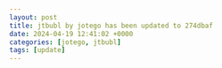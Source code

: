 ```yaml
---
layout: post
title: jtbubl by jotego has been updated to 274dbaf
date: 2024-04-19 12:41:02 +0000
categories: [jotego, jtbubl]
tags: [update]
---
```


